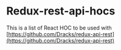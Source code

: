 # Redux-rest-api-hocs

This is a list of React HOC to be used with [https://github.com/Dracks/redux-api-rest](https://github.com/Dracks/redux-api-rest)
